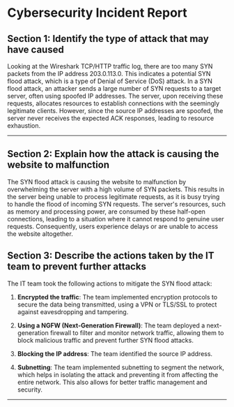 # Cybersecurity Incident Report

## Section 1: Identify the type of attack that may have caused 

Looking at the Wireshark TCP/HTTP traffic log, there are too many SYN packets from the IP address 203.0.113.0.  This indicates a potential SYN flood attack, which is a type of Denial of Service (DoS) attack. In a SYN flood attack, an attacker sends a large number of SYN requests to a target server, often using spoofed IP addresses. The server, upon receiving these requests, allocates resources to establish connections with the seemingly legitimate clients. However, since the source IP addresses are spoofed, the server never receives the expected ACK responses, leading to resource exhaustion.

---
## Section 2: Explain how the attack is causing the website to malfunction

The SYN flood attack is causing the website to malfunction by overwhelming the server with a high volume of SYN packets. This results in the server being unable to process legitimate requests, as it is busy trying to handle the flood of incoming SYN requests. The server's resources, such as memory and processing power, are consumed by these half-open connections, leading to a situation where it cannot respond to genuine user requests. Consequently, users experience delays or are unable to access the website altogether.

## Section 3: Describe the actions taken by the IT team to prevent further attacks
The IT team took the following actions to mitigate the SYN flood attack:
1. **Encrypted the traffic**: The team implemented encryption protocols to secure the data being transmitted, using a VPN or TLS/SSL to protect against eavesdropping and tampering.

2. **Using a NGFW (Next-Generation Firewall)**: The team deployed a next-generation firewall to filter and monitor network traffic, allowing them to block malicious traffic and prevent further SYN flood attacks.
3. **Blocking the IP address**: The team identified the source IP address.

4. **Subnetting**:
   The team implemented subnetting to segment the network, which helps in isolating the attack and preventing it from affecting the entire network. This also allows for better traffic management and security.

---

